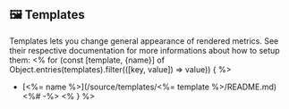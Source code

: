 ## 🖼️ Templates

Templates lets you change general appearance of rendered metrics.
See their respective documentation for more informations about how to setup them:
<% for (const [template, {name}] of Object.entries(templates).filter(([key, value]) => value)) { %>
* [<%= name %>](/source/templates/<%= template %>/README.md)<%# -%>
<% } %>

